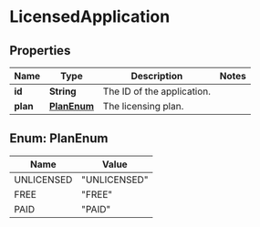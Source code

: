 # LicensedApplication

## Properties
Name | Type | Description | Notes
------------ | ------------- | ------------- | -------------
**id** | **String** | The ID of the application. | 
**plan** | [**PlanEnum**](#PlanEnum) | The licensing plan. | 

<a name="PlanEnum"></a>
## Enum: PlanEnum
Name | Value
---- | -----
UNLICENSED | &quot;UNLICENSED&quot;
FREE | &quot;FREE&quot;
PAID | &quot;PAID&quot;
